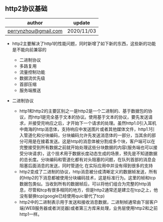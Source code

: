 ## http2协议基础

| author | update |
| ------ | ------ |
| perrynzhou@gmail.com | 2020/11/03 |

- http2主要解决了http1的性能问题，同时新增了如下新的东西，这些新的功能是不能向前兼容的
  - 二进制协议
  - 多路复用
  - 流量控制功能
  - 数据流优先级
  - 首部压缩
  - 服务端推送

- 二进制协议
  - http1和http2的主要区别之一是http2是一个二进制的、基于数据包的协议，而http1是完全基于文本的协议。使用基于文本的协议，要先发送请求，并接受完响应之后，才开始下一个请求的处理。虽然http1.0引入耳机中南海的http消息体，支持响应中发送图片或者其他媒体文件，http1.1引入管道化和分块编码，分块编码允许先发送消息体的一部分，当其余的部分可用是在接着发送。这是http的消息体被分割成多个块，客户端可以在完整接受到所有数据之前就开始处理这些分块数据的内容(服务端也可以接受分块请求)，这个技术用于数据长度动态生成的场景，预先是不知道数据的总长度。分块编码和管道化都有对头阻塞的问题，在队列首部的消息会阻塞后面消息的发送，同时管道化 在实际应用中并没有得到很多的支持
  - http2变成了二进制的协议，http消息被分成清晰定义的数据帧发送，所有的http2的下消息都被使用分块编码技术，这是标准行为。这里的帧和tcp数据包类似。当收到所有的数据帧后，可以将他们组合为完整的http消息，尽管和tcp有很多相同的地方，但是http2通常还是建立在tcp之上，他没有替换tcp(google已经使用quic替代了tcp)
  - http2中的二进制表示用于发送和接收消息数据，二进制帧通常由下层客户端(WEB服务器或者浏览器)或者第三方库来处理，业务层使用http2和之前http1一样。
